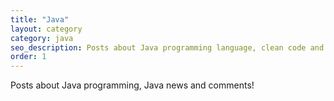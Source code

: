 ```yaml
---
title: "Java"
layout: category
category: java
seo_description: Posts about Java programming language, clean code and news
order: 1
---
```


Posts about Java programming, Java news and comments!
